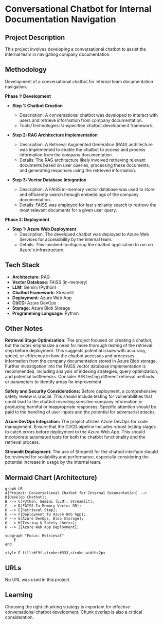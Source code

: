 # Conversational Chatbot for Internal Documentation Navigation

## Project Description

This project involves developing a conversational chatbot to assist the internal team in navigating company documentation.

## Methodology

Development of a conversational chatbot for internal team documentation navigation.

**Phase 1: Development**

* **Step 1: Chatbot Creation**
    * Description: A conversational chatbot was developed to interact with users and retrieve information from company documentation.
    * Tools/Technologies: Unspecified chatbot development framework.

* **Step 2: RAG Architecture Implementation**
    * Description: A Retrieval Augmented Generation (RAG) architecture was implemented to enable the chatbot to access and process information from the company documentation.
    * Details: The RAG architecture likely involved retrieving relevant documents based on user queries, processing these documents, and generating responses using the retrieved information.

* **Step 3: Vector Database Integration**
    * Description: A FAISS in-memory vector database was used to store and efficiently search through embeddings of the company documentation.
    * Details: FAISS was employed for fast similarity search to retrieve the most relevant documents for a given user query.

**Phase 2: Deployment**

* **Step 1: Azure Web Deployment**
    * Description: The developed chatbot was deployed to Azure Web Services for accessibility by the internal team.
    * Details: This involved configuring the chatbot application to run on Azure's infrastructure.


## Tech Stack

* **Architecture:** RAG
* **Vector Database:** FAISS (in-memory)
* **LLM:** Gemini (Python)
* **Chatbot Framework:** Streamlit
* **Deployment:** Azure Web App
* **CI/CD:** Azure DevOps
* **Storage:** Azure Blob Storage
* **Programming Language:** Python


## Other Notes

**Retrieval Stage Optimization:** The project focused on creating a chatbot, but the notes emphasize a need for more thorough testing of the retrieval step before deployment. This suggests potential issues with accuracy, speed, or efficiency in how the chatbot accesses and processes information from the company documentation stored in Azure Blob storage. Further investigation into the FAISS vector database implementation is recommended, including analysis of indexing strategies, query optimization, and potential bottlenecks. Consider A/B testing different retrieval methods or parameters to identify areas for improvement.

**Safety and Security Considerations:** Before deployment, a comprehensive safety review is crucial. This should include testing for vulnerabilities that could lead to the chatbot revealing sensitive company information or producing harmful or inappropriate responses. Specific attention should be paid to the handling of user inputs and the potential for adversarial attacks.

**Azure DevOps Integration:** The project utilizes Azure DevOps for code management. Ensure that the CI/CD pipeline includes robust testing stages to catch errors before deployment to the Azure Web App. This should incorporate automated tests for both the chatbot functionality and the retrieval process.

**Streamlit Deployment:** The use of Streamlit for the chatbot interface should be reviewed for scalability and performance, especially considering the potential increase in usage by the internal team.


## Mermaid Chart (Architecture)

```mermaid
graph LR
A[Project: Conversational Chatbot for Internal Documentation] --> B{Develop Chatbot};
B --> C[Python, Gemini (LLM), Streamlit];
C --> D(FAISS In-Memory Vector DB);
D --> E[Retrieval Step];
E --> F{Deployment to Azure Web App};
F --> G[Azure DevOps, Blob Storage];
G --> H[Testing & Safety Checks];
H --> I[Azure Web App Deployment];

subgraph "Focus: Retrieval"
    E
end

style E fill:#f9f,stroke:#333,stroke-width:2px
```

## URLs

No URL was used in this project.

## Learning

Choosing the right chunking strategy is important for effective conversational chatbot development. Chunk overlap is also a critical consideration.